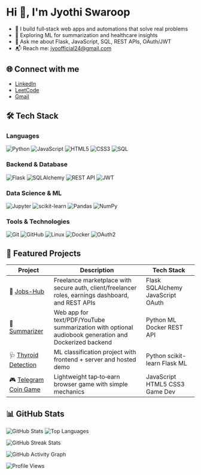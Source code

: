 # Hi 👋, I'm Jyothi Swaroop

- 🚀 I build full‑stack web apps and automations that solve real problems
- 🌱 Exploring ML for summarization and healthcare insights
- 🧰 Ask me about Flask, JavaScript, SQL, REST APIs, OAuth/JWT
- 📬 Reach me: jyoofficial24@gmail.com

## 🌐 Connect with me

- [LinkedIn](https://www.linkedin.com/in/jyothi-swaroop-gurivelli-324986291)
- [LeetCode](https://leetcode.com/u/JYOOOO/)
- [Gmail](mailto:jyoofficial24@gmail.com)

## 🛠️ Tech Stack

### Languages
![Python](https://img.shields.io/badge/Python-3776AB?style=for-the-badge&logo=python&logoColor=white)
![JavaScript](https://img.shields.io/badge/JavaScript-F7DF1E?style=for-the-badge&logo=javascript&logoColor=black)
![HTML5](https://img.shields.io/badge/HTML5-E34F26?style=for-the-badge&logo=html5&logoColor=white)
![CSS3](https://img.shields.io/badge/CSS3-1572B6?style=for-the-badge&logo=css3&logoColor=white)
![SQL](https://img.shields.io/badge/SQL-4479A1?style=for-the-badge&logo=mysql&logoColor=white)

### Backend & Database
![Flask](https://img.shields.io/badge/Flask-000000?style=for-the-badge&logo=flask&logoColor=white)
![SQLAlchemy](https://img.shields.io/badge/SQLAlchemy-323330?style=for-the-badge&logo=sqlalchemy&logoColor=white)
![REST API](https://img.shields.io/badge/REST_API-02569B?style=for-the-badge&logo=rest&logoColor=white)
![JWT](https://img.shields.io/badge/JWT-000000?style=for-the-badge&logo=jsonwebtokens&logoColor=white)

### Data Science & ML
![Jupyter](https://img.shields.io/badge/Jupyter-F37626?style=for-the-badge&logo=jupyter&logoColor=white)
![scikit-learn](https://img.shields.io/badge/scikit--learn-F7931E?style=for-the-badge&logo=scikitlearn&logoColor=white)
![Pandas](https://img.shields.io/badge/Pandas-150458?style=for-the-badge&logo=pandas&logoColor=white)
![NumPy](https://img.shields.io/badge/NumPy-013243?style=for-the-badge&logo=numpy&logoColor=white)

### Tools & Technologies
![Git](https://img.shields.io/badge/Git-F05032?style=for-the-badge&logo=git&logoColor=white)
![GitHub](https://img.shields.io/badge/GitHub-181717?style=for-the-badge&logo=github&logoColor=white)
![Linux](https://img.shields.io/badge/Linux-FCC624?style=for-the-badge&logo=linux&logoColor=black)
![Docker](https://img.shields.io/badge/Docker-2496ED?style=for-the-badge&logo=docker&logoColor=white)
![OAuth2](https://img.shields.io/badge/OAuth2-3C4043?style=for-the-badge&logo=auth0&logoColor=white)

## 🚀 Featured Projects

| Project | Description | Tech Stack |
| --- | --- | --- |
| 🏢 [Jobs-Hub](https://github.com/Jyo5200/Jobs-Hub) | Freelance marketplace with secure auth, client/freelancer roles, earnings dashboard, and REST APIs | Flask SQLAlchemy JavaScript OAuth |
| 📝 [Summarizer](https://github.com/Jyo5200/summarizer) | Web app for text/PDF/YouTube summarization with optional audiobook generation and Dockerized backend | Python ML Docker REST API |
| 🩺 [Thyroid Detection](https://github.com/Jyo5200/Thyroid-detection) | ML classification project with frontend + server and hosted demo | Python scikit-learn Flask ML |
| 🎮 [Telegram Coin Game](https://github.com/Jyo5200/telegram-coin-game) | Lightweight tap‑to‑earn browser game with simple mechanics | JavaScript HTML5 CSS3 Game Dev |

## 📊 GitHub Stats

![GitHub Stats](https://github-readme-stats.vercel.app/api?username=Jyo5200&show_icons=true&theme=radical&hide_border=true&bg_color=0d1117&title_color=667eea&icon_color=667eea&text_color=ffffff)
![Top Languages](https://github-readme-stats.vercel.app/api/top-langs/?username=Jyo5200&layout=compact&theme=radical&hide_border=true&bg_color=0d1117&title_color=667eea&text_color=ffffff)

![GitHub Streak Stats](https://github-readme-streak-stats.herokuapp.com/?user=Jyo5200&theme=radical&hide_border=true&background=0d1117&stroke=667eea&ring=667eea&fire=f093fb&currStreakLabel=667eea)

![GitHub Activity Graph](https://github-readme-activity-graph.vercel.app/graph?username=Jyo5200&bg_color=0d1117&color=667eea&line=f093fb&point=ffffff&area=true&hide_border=true)

![Profile Views](https://komarev.com/ghpvc/?username=Jyo5200&color=667eea&style=flat-square&label=Profile+Views)
